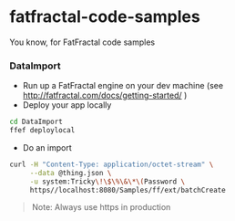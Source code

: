 fatfractal-code-samples
=======================
You know, for FatFractal code samples

### DataImport
* Run up a FatFractal engine on your dev machine (see http://fatfractal.com/docs/getting-started/ )
* Deploy your app locally
```Bash
cd DataImport
ffef deploylocal
```
* Do an import
```Bash
curl -H "Content-Type: application/octet-stream" \
     --data @thing.json \
     -u system:Tricky\!\$\%\&\*\(Password \
     https//localhost:8080/Samples/ff/ext/batchCreate
```
> Note: Always use https in production

